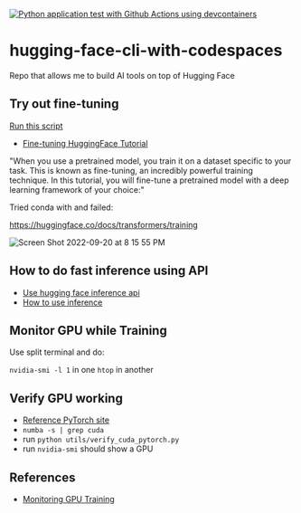 [![Python application test with Github Actions using devcontainers](https://github.com/nogibjj/hugging-face-cli-with-codespaces/actions/workflows/main.yml/badge.svg)](https://github.com/nogibjj/hugging-face-cli-with-codespaces/actions/workflows/main.yml)


# hugging-face-cli-with-codespaces
Repo that allows me to build AI tools on top of Hugging Face

## Try out fine-tuning

[Run this script](https://github.com/nogibjj/hugging-face-cli-with-codespaces/blob/main/fineTuningExample/ftHelloWorld.py)  

* [Fine-tuning HuggingFace Tutorial](https://huggingface.co/docs/transformers/training)

"When you use a pretrained model, you train it on a dataset specific to your task. This is known as fine-tuning, an incredibly powerful training technique. In this tutorial, you will fine-tune a pretrained model with a deep learning framework of your choice:"

Tried conda with and failed:

https://huggingface.co/docs/transformers/training

![Screen Shot 2022-09-20 at 8 15 55 PM](https://user-images.githubusercontent.com/58792/191387633-085a3ebb-b70d-47ee-b79a-7599604f64a5.png)

## How to do fast inference using API

* [Use hugging face inference api](https://gradio.app/using_hugging_face_integrations/#using-hugging-face-inference-api)
* [How to use inference](https://huggingface.co/docs/huggingface_hub/how-to-inference)

## Monitor GPU while Training

Use split terminal and do:

`nvidia-smi -l 1` in one
`htop` in another

## Verify GPU working

* [Reference PyTorch site](https://pytorch.org/get-started/locally/)
* `numba -s | grep cuda`
* run `python utils/verify_cuda_pytorch.py`
* run `nvidia-smi` should show a GPU

## References

* [Monitoring GPU Training](https://unix.stackexchange.com/questions/38560/gpu-usage-monitoring-cuda)

